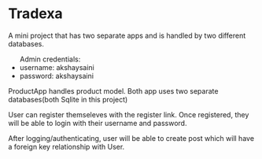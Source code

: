 # Tradexa
A mini project that has two separate apps and is handled by two different databases.
<ul>
Admin credentials:
  <li>username: akshaysaini </li>
  <li>password: akshaysaini </li>

</ul>

ProductApp handles product model.
Both app uses two separate databases(both Sqlite in this project)

User can register themseleves with the register link.
Once registered, they will be able to login with their username and password.

After logging/authenticating, user will be able to create post which will have a foreign key relationship with User.
